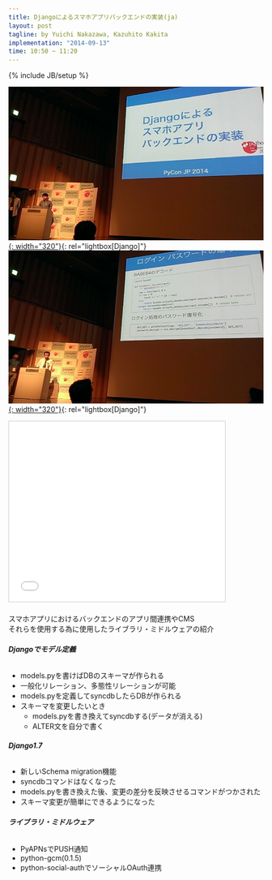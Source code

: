 ```yaml
---
title: Djangoによるスマホアプリバックエンドの実装(ja)
layout: post
tagline: by Yuichi Nakazawa, Kazuhito Kakita
implementation: "2014-09-13"
time: 10:50 ~ 11:20
---
```


{% include JB/setup %}

[![Django](/assets/images/django01.jpg){: width="320"}](/assets/images/django01.jpg "Django"){: rel="lightbox[Django]"}
[![Django](/assets/images/django02.jpg){: width="320"}](/assets/images/django02.jpg "Django"){: rel="lightbox[Django]"}

<iframe src="//www.slideshare.net/slideshow/embed_code/39058203" width="427" height="356" frameborder="0" marginwidth="0" marginheight="0" scrolling="no" style="border:1px solid #CCC; border-width:1px; margin-bottom:5px; max-width: 100%;" allowfullscreen> </iframe>

スマホアプリにおけるバックエンドのアプリ間連携やCMS  
それらを使用する為に使用したライブラリ・ミドルウェアの紹介  

###### **Djangoでモデル定義**

* models.pyを書けばDBのスキーマが作られる
* 一般化リレーション、多態性リレーションが可能
* models.pyを定義してsyncdbしたらDBが作られる
* スキーマを変更したいとき
    * models.pyを書き換えてsyncdbする(データが消える)
    * ALTER文を自分で書く

###### **Django1.7**

* 新しいSchema migration機能
* syncdbコマンドはなくなった
* models.pyを書き換えた後、変更の差分を反映させるコマンドがつかされた
* スキーマ変更が簡単にできるようになった

###### **ライブラリ・ミドルウェア**

* PyAPNsでPUSH通知
* python-gcm(0.1.5)
* python-social-authでソーシャルOAuth連携


